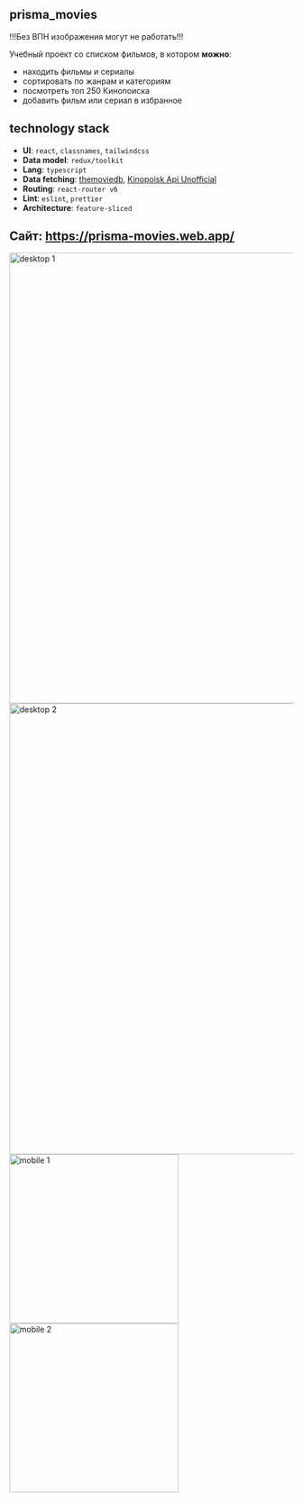 ## prisma_movies

!!!Без ВПН изображения могут не работать!!!

Учебный проект со списком фильмов, в котором **можно**:

- находить фильмы и сериалы
- сортировать по жанрам и категориям
- посмотреть топ 250 Кинопоиска
- добавить фильм или сериал в избранное

## technology stack

- **UI**: `react`, `classnames`, `tailwindcss`
- **Data model**: `redux/toolkit`
- **Lang**: `typescript`
- **Data fetching**: [themoviedb](https://developers.themoviedb.org/), [Kinopoisk Api Unofficial](https://kinopoiskapiunofficial.tech)
- **Routing**: `react-router v6`
- **Lint**: `eslint`, `prettier`
- **Architecture**: `feature-sliced`


## Сайт: https://prisma-movies.web.app/

<img src="https://i.ibb.co/cgdff5X/2022-09-23-17-00-49.png"
     alt="desktop 1"
     style="width: 800px" />
<img src="https://i.ibb.co/5jkvSkW/2022-09-23-17-01-09.png"
     alt="desktop 2"
     style="width: 800px" />
<img src="https://i.ibb.co/k2pk9xh/Screenshot-2022-11-08-21-52-51-59-40deb401b9ffe8e1df2f1cc5ba480b12.jpg"
     alt="mobile 1"
     style="width: 300px" />
<img src="https://i.ibb.co/YhDtHdm/Screenshot-2022-11-08-21-53-33-20-40deb401b9ffe8e1df2f1cc5ba480b12.jpg"
     alt="mobile 2"
     style="width: 300px" />




